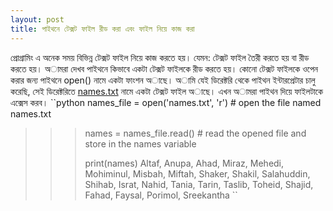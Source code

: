 ```yaml
---
layout: post
title: পাইথনে টেক্সট ফাইল রীড করা এবং ফাইল নিয়ে কাজ করা
---
```

প্রোগ্রামিং এ অনেক সময় বিভিন্ন টেক্সট ফাইল নিয়ে কাজ করতে হয়। যেমন: টেক্সট ফাইল তৈরী করতে হয় বা রীড করতে হয়। অামরা দেখব পাইথনে কিভাবে একটা টেক্সট ফাইলকে রীড করতে হয়। কোনো টেক্সট ফাইলকে ওপেন করার জন্য পাইথনে open() নামে একটা ফাংশন অাছে। অামি যেই ডিরেক্টরি থেকে পাইথন ইন্টারপ্রেটার চালু করেছি, সেই ডিরেক্টরিতে [names.txt](https://gist.github.com/Mehedi61/f4823ae3b7349a200d307fb42b013ede) নামে একটা টেক্সট ফাইল অাছে। এখন অামরা পাইথন দিয়ে ফাইলটাকে এক্সেস করব।
``python
names_file = open('names.txt', 'r')    # open the file named names.txt
>>>
>>> names = names_file.read()    # read the opened file and store in the names variable
>>>
>>> print(names)
Altaf, Anupa, Ahad, Miraz, Mehedi, Mohiminul, Misbah, Miftah, Shaker, Shakil, Salahuddin, Shihab, Israt, Nahid, Tania, Tarin, Taslib, Toheid, Shajid, Fahad, Faysal, Porimol, Sreekantha
``

